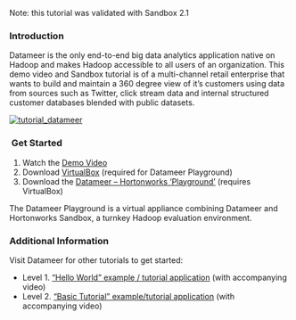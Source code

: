 Note: this tutorial was validated with Sandbox 2.1

### Introduction

Datameer is the only end-to-end big data analytics application native on Hadoop and makes Hadoop accessible to all users of an organization. This demo video and Sandbox tutorial is of a multi-channel retail enterprise that wants to build and maintain a 360 degree view of it’s customers using data from sources such as Twitter, click stream data and internal structured customer databases blended with public datasets.

[![tutorial_datameer](http://hortonworks.com/wp-content/uploads/2013/08/tutorial_datameer.png)](http://wistia.datameer.com/medias/tuexesqw1p)

###  Get Started

1.  Watch the [Demo Video](http://wistia.datameer.com/medias/tuexesqw1p)
2.  Download [VirtualBox](http://www.virtualbox.org) (required for Datameer Playground)
3.  Download the [Datameer – Hortonworks ‘Playground’](http://download.datameer.com/hortonworks/Hortonworks_Datameer_Playground_current.ova) (requires VirtualBox)

The Datameer Playground is a virtual appliance combining Datameer and Hortonworks Sandbox, a turnkey Hadoop evaluation environment.

### Additional Information

Visit Datameer for other tutorials to get started:

*   Level 1\. [“Hello World” example / tutorial application](http://documentation.datameer.com/documentation/current/Getting+Started) (with accompanying video)
*   Level 2\. [“Basic Tutorial” example/tutorial application](http://documentation.datameer.com/documentation/current/Basic+Tutorial) (with accompanying video)
